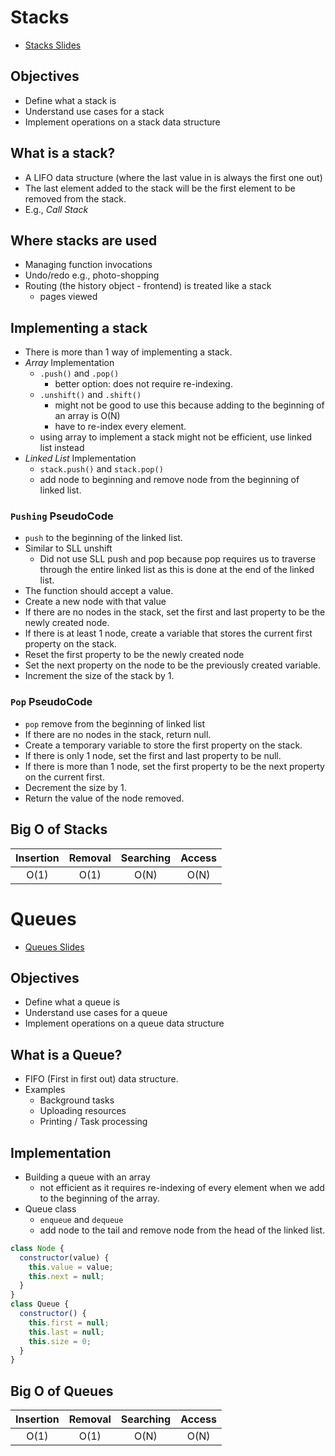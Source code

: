 # Stacks

- [Stacks Slides](https://cs.slides.com/colt_steele/stacks)

## Objectives

- Define what a stack is
- Understand use cases for a stack
- Implement operations on a stack data structure

## What is a stack?

- A LIFO data structure (where the last value in is always the first one out)
- The last element added to the stack will be the first element to be removed from the stack.
- E.g., _Call Stack_

## Where stacks are used

- Managing function invocations
- Undo/redo e.g., photo-shopping
- Routing (the history object - frontend) is treated like a stack
  - pages viewed

## Implementing a stack

- There is more than 1 way of implementing a stack.
- _Array_ Implementation
  - `.push()` and `.pop()`
    - better option: does not require re-indexing.
  - `.unshift()` and `.shift()`
    - might not be good to use this because adding to the beginning of an array is O(N)
    - have to re-index every element.
  - using array to implement a stack might not be efficient, use linked list instead
- _Linked List_ Implementation
  - `stack.push()` and `stack.pop()`
  - add node to beginning and remove node from the beginning of linked list.

### `Pushing` PseudoCode

- `push` to the beginning of the linked list.
- Similar to SLL unshift
  - Did not use SLL push and pop because pop requires us to traverse through the entire linked list as this is done at the end of the linked list.
- The function should accept a value.
- Create a new node with that value
- If there are no nodes in the stack, set the first and last property to be the newly created node.
- If there is at least 1 node, create a variable that stores the current first property on the stack.
- Reset the first property to be the newly created node
- Set the next property on the node to be the previously created variable.
- Increment the size of the stack by 1.

### `Pop` PseudoCode

- `pop` remove from the beginning of linked list
- If there are no nodes in the stack, return null.
- Create a temporary variable to store the first property on the stack.
- If there is only 1 node, set the first and last property to be null.
- If there is more than 1 node, set the first property to be the next property on the current first.
- Decrement the size by 1.
- Return the value of the node removed.

## Big O of Stacks

| Insertion | Removal | Searching | Access |
| :-------: | :-----: | :-------: | :----: |
|   O(1)    |  O(1)   |   O(N)    |  O(N)  |

# Queues

- [Queues Slides](https://cs.slides.com/colt_steele/queues)

## Objectives

- Define what a queue is
- Understand use cases for a queue
- Implement operations on a queue data structure

## What is a Queue?

- FIFO (First in first out) data structure.
- Examples
  - Background tasks
  - Uploading resources
  - Printing / Task processing

## Implementation

- Building a queue with an array
  - not efficient as it requires re-indexing of every element when we add to the beginning of the array.
- Queue class
  - `enqueue` and `dequeue`
  - add node to the tail and remove node from the head of the linked list.

```js
class Node {
  constructor(value) {
    this.value = value;
    this.next = null;
  }
}
class Queue {
  constructor() {
    this.first = null;
    this.last = null;
    this.size = 0;
  }
}
```

## Big O of Queues

| Insertion | Removal | Searching | Access |
| :-------: | :-----: | :-------: | :----: |
|   O(1)    |  O(1)   |   O(N)    |  O(N)  |

